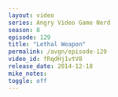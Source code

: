 ```yaml
---
layout: video
series: Angry Video Game Nerd
season: 8
episode: 129
title: "Lethal Weapon"
permalink: /avgn/episode-129
video_id: fRqdHj1vtV8
release_date: 2014-12-18
mike_notes:
toggle: off
---
```

